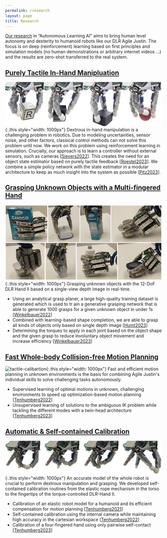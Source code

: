 ```yaml
---
permalink: /research
layout: page
title: Research
---
```


[Our research](https://youtu.be/CZBMXDM1_Tk) in “Autonomous Learning AI” aims to bring human level autonomy and dexterity to humanoid robots like our DLR Agile Justin. The focus is on deep (reinforcement) learning based on first principles and simulation models (no human demonstrations or arbitrary internet videos ...) and the results are zero-shot transferred to the real system.


## [Purely Tactile In-Hand Manipluation](https://aidx-lab.org/manipulation)
![in-hand-manipulation](../assets/imgs/in-hand.png){:.this style="width: 1000px"}
Dextrous in-hand manipulation is a challenging problem in robotics. 
Due to modeling uncertainties, sensor noise, and other factors, classical control methods can not solve this problem until now. 
We work on this problem using reinforcement learning in simulation.
Crucially, our approach is to learn a controller without external sensors, such as cameras [[Sievers2022](https://aidx-lab.org/manipulation/icra22)].
This creates the need for an object state estimator based on purely tactile feedback [[Roestel2023](https://aidx-lab.org/manipulation/humanoids23)].
We combine a simple policy network with the state estimator in a modular architecture to keep as much insight into the system as possible [[Pitz2023](https://aidx-lab.org/manipulation/icra23)].

## [Grasping Unknown Objects with a Multi-fingered Hand](https://aidx-lab.org/grasping)
![in-hand-manipulation](../assets/imgs/grasping.png){:.this style="width: 1000px"}
Grasping unknown objects with the 12-DoF DLR Hand II based on a single-view depth image in real-time.
* Using an analytical grasp planer, a large high-quality training dataset is generated which is used to tr  ain a generative grasping network that is able to generate 1000 grasps for a given unknown object in under 1s [[Winkelbauer2022](https://aidx-lab.org/grasping/iros22)]
* Combined with learning-based shape completion, we are able to grasp all kinds of objects only based on single depth image [[Humt2023](https://aidx-lab.org/grasping/humanoids23)]
* Determining the torques to apply in each joint based on the object shape and the given grasp to reduce involuntary object movement and increase efficiency [[Winkelbauer2023](https://aidx-lab.org/grasping/iros23)]



## [Fast Whole-body Collision-free Motion Planning](https://aidx-lab.org/2022-iros-planning)
![tactile-calibartion](../assets/imgs/motion-planning.jpg){:.this style="width: 1000px"}
Fast and efficient motion planning in unknown environments is the basis for combining Agile Justin's individual skills to solve challenging tasks autonomously. 
* Supervised learning of optimal motions in unknown, challenging environments to speed up optimization-based motion planning [[Tenhumberg2022](https://aidx-lab.org/2022-iros-planning)]
* Unsupervised learning of solutions to the ambiguous IK problem while tackling the different modes with a twin-head architecture [[Tenhumberg2023](https://aidx-lab.org/2023-humanoids-ik)]

## [Automatic & Self-contained Calibration](https://aidx-lab.github.io/2023-humanoids-contact)
![tactile-calibartion](../assets/imgs/calibration-tactile.jpg){:.this style="width: 1000px"}
An accurate model of the whole robot is crucial to perform dextrous manipulation and grasping.
We developed self-contained calibration routines from the elastic rope mechanism in the torso to the fingertips of the torque-controlled DLR-Hand II. 
* Calibration of an elastic robot model for a humanoid and its efficient compensation for motion planning [[Tenhumberg2021](https://aidx-lab.org/2021-humanoids-elastic)]
* Self-contained calibration using the internal camera while maintaining high accuracy in the cartesian workspace [[Tenhumberg2022](https://aidx-lab.org/2022-humanoids-rgb)]
* Calibration of a four-fingered hand using only pairwise self-contact [[Tenhumberg2023](https://aidx-lab.org/2023-humanoids-contact)]
